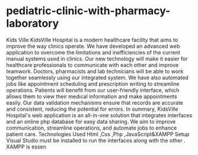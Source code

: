 # pediatric-clinic-with-pharmacy-laboratory
Kids Ville
KidsVille Hospital is a modern healthcare facility that aims to improve the way clinics operate.
We have developed an advanced web application to overcome the limitations and inefficiencies
of the current manual systems used in clinics.
Our new technology will make it easier for healthcare professionals to communicate with each
other and improve teamwork. Doctors, pharmacists and lab technicians will be able to work
together seamlessly using our integrated system. We have also automated jobs like
appointment scheduling and prescription writing to streamline operations.
Patients will benefit from our user-friendly interface, which allows them to view their medical
information and make appointments easily. Our data validation mechanisms ensure that records
are accurate and consistent, reducing the potential for errors.
In summary, KidsVille Hospital's web application is an all-in-one solution that integrates
interfaces and an online php database for easy data sharing. We aim to improve
communication, streamline operations, and automate jobs to enhance patient care.
Technologies Used
Html ,Css ,Php ,JavaScript&XAMPP
Setup
Visual Studio must be installed to run the interfaces along with the other . XAMPP is essen

